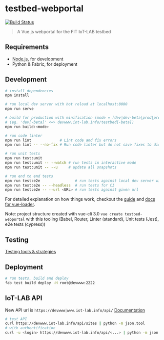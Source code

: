 # testbed-webportal

[![Build Status](https://ci.inria.fr/iot-lab/buildStatus/icon?job=testbed-webportal)](https://ci.inria.fr/iot-lab/job/testbed-webportal/)

> A Vue.js webportal for the FIT IoT-LAB testbed

## Requirements

* [Node.js](https://nodejs.org), for development
* Python & Fabric, for deployment

## Development

``` bash
# install dependencies
npm install

# run local dev server with hot reload at localhost:8080
npm run serve

# build for production with minification (mode = [dev|dev-beta|prod|prod-beta])
# (eg. 'dev[-beta]' <=> devwww.iot-lab.info/testbed[-beta])
npm run build:<mode>

# run code linter
npm run lint             # Lint code and fix errors
npm run lint -- --no-fix # Run code linter but do not save fixes to disk

# run unit tests
npm run test:unit
npm run test:unit -- --watch # run tests in interactive mode
npm run test:unit -- --u     # update all snapshots

# run end to end tests
npm run test:e2e                # run tests against local dev server with GUI
npm run test:e2e -- --headless  # run tests for CI
npm run test:e2e -- --url <URL> # run tests against given url
```

For detailed explanation on how things work, checkout the [guide](http://vuejs-templates.github.io/webpack/) and [docs for vue-loader](http://vuejs.github.io/vue-loader).

Note: project structure created with vue-cli 3.0 `vue create testbed-webportal` with this tooling (Babel, Router, Linter (standard), Unit tests (Jest), e2e tests (cypress))

## Testing

[Testing tools & strategies](Testing.md)

## Deployment

``` bash
# run tests, build and deploy
fab test build deploy -H root@devwww:2222
```

## IoT-LAB API

New API url is `https://devwww|www.iot-lab.info/api/`
[Documentation](https://devapi.iot-lab.info)

``` bash
# test API
curl https://devwww.iot-lab.info/api/sites | python -m json.tool
# with authentification
curl -u <login> https://devwww.iot-lab.info/api/<...> | python -m json.tool
```